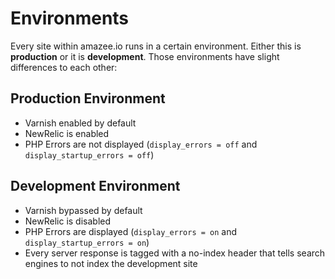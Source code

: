 # Environments

Every site within amazee.io runs in a certain environment. Either this is **production** or it is **development**. Those environments have slight differences to each other:

## Production Environment

- Varnish enabled by default
- NewRelic is enabled
- PHP Errors are not displayed (`display_errors = off` and `display_startup_errors = off`)

## Development Environment

- Varnish bypassed by default
- NewRelic is disabled
- PHP Errors are displayed (`display_errors = on` and `display_startup_errors = on`)
- Every server response is tagged with a no-index header that tells search engines to not index the development site
